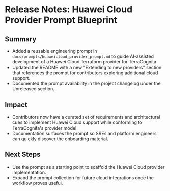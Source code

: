 # Release Notes: Huawei Cloud Provider Prompt Blueprint

## Summary
- Added a reusable engineering prompt in `docs/prompts/huaweicloud_provider_prompt.md` to guide AI-assisted development of a Huawei Cloud Terraform provider for TerraCognita.
- Updated the README with a new "Extending to new providers" section that references the prompt for contributors exploring additional cloud support.
- Documented the prompt availability in the project changelog under the Unreleased section.

## Impact
- Contributors now have a curated set of requirements and architectural cues to implement Huawei Cloud support while conforming to TerraCognita's provider model.
- Documentation surfaces the prompt so SREs and platform engineers can quickly discover the onboarding material.

## Next Steps
- Use the prompt as a starting point to scaffold the Huawei Cloud provider implementation.
- Expand the prompt collection for future cloud integrations once the workflow proves useful.
